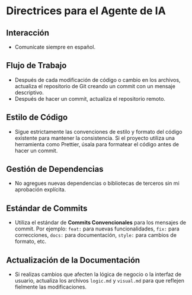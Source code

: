 # Directrices para el Agente de IA

## Interacción
- Comunícate siempre en español.

## Flujo de Trabajo
- Después de cada modificación de código o cambio en los archivos, actualiza el repositorio de Git creando un commit con un mensaje descriptivo.
- Después de hacer un commit, actualiza el repositorio remoto.

## Estilo de Código
- Sigue estrictamente las convenciones de estilo y formato del código existente para mantener la consistencia. Si el proyecto utiliza una herramienta como Prettier, úsala para formatear el código antes de hacer un commit.

## Gestión de Dependencias
- No agregues nuevas dependencias o bibliotecas de terceros sin mi aprobación explícita.

## Estándar de Commits
- Utiliza el estándar de **Commits Convencionales** para los mensajes de commit. Por ejemplo: `feat:` para nuevas funcionalidades, `fix:` para correcciones, `docs:` para documentación, `style:` para cambios de formato, etc.

## Actualización de la Documentación
- Si realizas cambios que afecten la lógica de negocio o la interfaz de usuario, actualiza los archivos `logic.md` y `visual.md` para que reflejen fielmente las modificaciones.